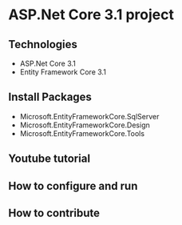 # ASP.Net Core 3.1 project
## Technologies
- ASP.Net Core 3.1
- Entity Framework Core 3.1
## Install Packages
- Microsoft.EntityFrameworkCore.SqlServer
- Microsoft.EntityFrameworkCore.Design
- Microsoft.EntityFrameworkCore.Tools
## Youtube tutorial
## How to configure and run
## How to contribute